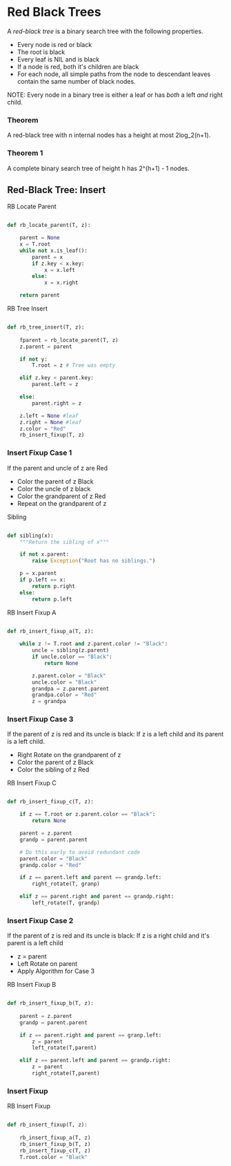 

# Red Black Trees

A *red-black tree* is a binary search tree with the following properties.

 + Every node is red or black
 + The root is black
 + Every leaf is NIL and is black
 + If a node is red, both it's children are black
 + For each node, all simple paths from the node to descendant leaves contain the same number of black nodes.

 NOTE: Every node in a binary tree is either a leaf or has *both* a left *and* right child.


### Theorem

A red-black tree with n internal nodes has a height at most 2log_2(n+1).

### Theorem 1

A complete binary search tree of height h has 2^(h+1) - 1 nodes.


## Red-Black Tree: Insert

RB Locate Parent
```python

def rb_locate_parent(T, z):

	parent = None
	x = T.root
	while not x.is_leaf():
		parent = x
		if z.key < x.key:
			x = x.left
		else:
			x = x.right

	return parent

```

RB Tree Insert
```python

def rb_tree_insert(T, z):
	
	fparent = rb_locate_parent(T, z)
	z.parent = parent

	if not y:
		T.root = z # Tree was empty

	elif z.key < parent.key:
		parent.left = z

	else:
		parent.right = z

	z.left = None #leaf
	z.right = None #leaf
	z.color = "Red"
	rb_insert_fixup(T, z)


```

### Insert Fixup Case 1
If the parent and uncle of z are Red
 + Color the parent of z Black
 + Color the uncle of z black
 + Color the grandparent of z Red
 + Repeat on the grandparent of z

Sibling
```python

def sibling(x):
	"""Return the sibling of x"""

	if not x.parent:
		raise Exception("Root has no siblings.")

	p = x.parent
	if p.left == x:
		return p.right
	else:
		return p.left
```

RB Insert Fixup A
```python

def rb_insert_fixup_a(T, z):
	
	while z != T.root and z.parent.color != "Black":
		uncle = sibling(z.parent)
		if uncle.color == "Black":
			return None

		z.parent.color = "Black"
		uncle.color = "Black"
		grandpa = z.parent.parent
		grandpa.color = "Red"
		z = grandpa

```

### Insert Fixup Case 3

If the parent of z is red and its uncle is black: If z is a left child and its parent is a left child.
 + Right Rotate on the grandparent of z
 + Color the parent of z Black
 + Color the sibling of z Red


RB Insert Fixup C
```python

def rb_insert_fixup_c(T, z):

	if z == T.root or z.parent.color == "Black":
		return None

	parent = z.parent
	grandp = parent.parent

	# Do this early to avoid redundant code
	parent.color = "Black"
	grandp.color = "Red"

	if z == parent.left and parent == grandp.left:
		right_rotate(T, granp)

	elif z == parent.right and parent == grandp.right:
		left_rotate(T, grandp)
```

### Insert Fixup Case 2

If the parent of z is red and its uncle is black: If z is a right child and it's parent is a left child
 + z = parent
 + Left Rotate on parent
 + Apply Algorithm for Case 3

RB Insert Fixup B
```python

def rb_insert_fixup_b(T, z):
	
	parent = z.parent
	grandp = parent.parent

	if z == parent.right and parent == granp.left:
		z = parent
		left_rotate(T,parent)

	elif z == parent.left and parent == grandp.right:
		z = parent
		right_rotate(T,parent)
```


### Insert Fixup

RB Insert Fixup
```python

def rb_insert_fixup(T, z):
	
	rb_insert_fixup_a(T, z)
	rb_insert_fixup_b(T, z)
	rb_insert_fixup_c(T, z)
	T.root.color = "Black"

```


























